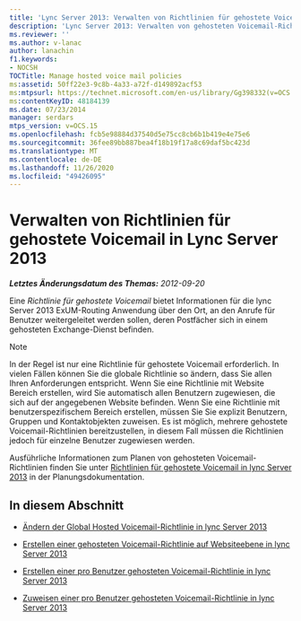 ```yaml
---
title: 'Lync Server 2013: Verwalten von Richtlinien für gehostete Voicemail'
description: 'Lync Server 2013: Verwalten von gehosteten Voicemail-Richtlinien'
ms.reviewer: ''
ms.author: v-lanac
author: lanachin
f1.keywords:
- NOCSH
TOCTitle: Manage hosted voice mail policies
ms:assetid: 50ff22e3-9c8b-4a33-a72f-d149892acf53
ms:mtpsurl: https://technet.microsoft.com/en-us/library/Gg398332(v=OCS.15)
ms:contentKeyID: 48184139
ms.date: 07/23/2014
manager: serdars
mtps_version: v=OCS.15
ms.openlocfilehash: fcb5e98884d37540d5e75cc8cb6b1b419e4e75e6
ms.sourcegitcommit: 36fee89bb887bea4f18b19f17a8c69daf5bc423d
ms.translationtype: MT
ms.contentlocale: de-DE
ms.lasthandoff: 11/26/2020
ms.locfileid: "49426095"
---
```

# <a name="manage-hosted-voice-mail-policies-in-lync-server-2013"></a>Verwalten von Richtlinien für gehostete Voicemail in Lync Server 2013

<div data-xmlns="http://www.w3.org/1999/xhtml">

<div class="topic" data-xmlns="http://www.w3.org/1999/xhtml" data-msxsl="urn:schemas-microsoft-com:xslt" data-cs="https://msdn.microsoft.com/">

<div data-asp="https://msdn2.microsoft.com/asp">



</div>

<div id="mainSection">

<div id="mainBody">

<span> </span>

_**Letztes Änderungsdatum des Themas:** 2012-09-20_

Eine *Richtlinie für gehostete Voicemail* bietet Informationen für die lync Server 2013 ExUM-Routing Anwendung über den Ort, an den Anrufe für Benutzer weitergeleitet werden sollen, deren Postfächer sich in einem gehosteten Exchange-Dienst befinden.

<div>


> [!NOTE]  
> In der Regel ist nur eine Richtlinie für gehostete Voicemail erforderlich. In vielen Fällen können Sie die globale Richtlinie so ändern, dass Sie allen Ihren Anforderungen entspricht. Wenn Sie eine Richtlinie mit Website Bereich erstellen, wird Sie automatisch allen Benutzern zugewiesen, die sich auf der angegebenen Website befinden. Wenn Sie eine Richtlinie mit benutzerspezifischem Bereich erstellen, müssen Sie Sie explizit Benutzern, Gruppen und Kontaktobjekten zuweisen. Es ist möglich, mehrere gehostete Voicemail-Richtlinien bereitzustellen, in diesem Fall müssen die Richtlinien jedoch für einzelne Benutzer zugewiesen werden.



</div>

Ausführliche Informationen zum Planen von gehosteten Voicemail-Richtlinien finden Sie unter [Richtlinien für gehostete Voicemail in lync Server 2013](lync-server-2013-hosted-voice-mail-policies.md) in der Planungsdokumentation.

<div>

## <a name="in-this-section"></a>In diesem Abschnitt

  - [Ändern der Global Hosted Voicemail-Richtlinie in lync Server 2013](lync-server-2013-modify-the-global-hosted-voice-mail-policy.md)

  - [Erstellen einer gehosteten Voicemail-Richtlinie auf Websiteebene in lync Server 2013](lync-server-2013-create-a-site-level-hosted-voice-mail-policy.md)

  - [Erstellen einer pro Benutzer gehosteten Voicemail-Richtlinie in lync Server 2013](lync-server-2013-create-a-per-user-hosted-voice-mail-policy.md)

  - [Zuweisen einer pro Benutzer gehosteten Voicemail-Richtlinie in lync Server 2013](lync-server-2013-assign-a-per-user-hosted-voice-mail-policy.md)

</div>

</div>

<span> </span>

</div>

</div>

</div>

